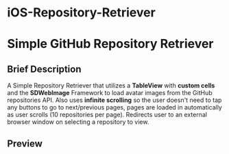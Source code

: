 # iOS-Repository-Retriever
# Simple GitHub Repository Retriever #

## Brief Description ##
A Simple Repository Retriever that utilizes a __TableView__ with __custom cells__ and the __SDWebImage__ Framework to load avatar images from the GitHub repositories API.
Also uses __infinite scrolling__ so the user doesn't need to tap any buttons to go to next/previous pages, pages are loaded in automatically as user scrolls (10 repositories per page).
Redirects user to an external browser window on selecting a repository to view.


## Preview ##
